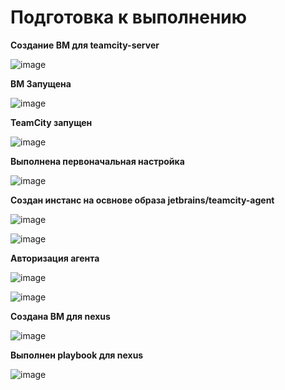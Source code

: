# Подготовка к выполнению

**Создание ВМ для teamcity-server**

![image](https://github.com/user-attachments/assets/39857c0d-02af-446b-b0af-ad453b9a3e5b)

**ВМ Запущена**

![image](https://github.com/user-attachments/assets/bb506f9a-c3b6-44c1-b8e8-32f1b03cc869)


**TeamCity запущен**

![image](https://github.com/user-attachments/assets/d8023288-12af-4d76-a8c6-2ca77e34dd59)

**Выполнена первоначальная настройка**

![image](https://github.com/user-attachments/assets/916e2358-0789-4f14-bb8d-920998efe4c9)

**Создан инстанс на освнове образа jetbrains/teamcity-agent**

![image](https://github.com/user-attachments/assets/7f485460-f3ee-4b19-a106-a4f57f83ac95)

![image](https://github.com/user-attachments/assets/578ff1a1-2093-464f-9e7a-f1662bd24d81)

**Авторизация агента**

![image](https://github.com/user-attachments/assets/a2d226c4-f6b1-41ee-a195-f66b48c1d4d8)

![image](https://github.com/user-attachments/assets/b0fe237c-81a6-4f27-8d12-61b979b85ae3)

**Создана ВМ для nexus**

![image](https://github.com/user-attachments/assets/9c0703a1-ab09-488a-aee7-0f54ab379f9f)

**Выполнен playbook для nexus**

![image](https://github.com/user-attachments/assets/f7bfaa05-b872-49e8-b307-7c22dd2d5e33)







